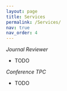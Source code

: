 ```yaml
---
layout: page
title: Services
permalink: /Services/
nav: true
nav_order: 4
---
```


*Journal Reviewer*
- TODO

*Conference TPC*
- TODO